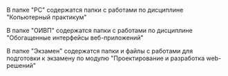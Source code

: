  В папке "PC" содержатся папки с работами по дисциплине "Копьютерный практикум"

 В папке "ОИВП" содержатся папки с работами по дисциплине "Обогащенные интерфейсы веб-приложений"

 В папке "Экзамен" содержатся папки и файлы с работами для подготовки к экзамену по модулю "Проектирование и разработка web-решений"
